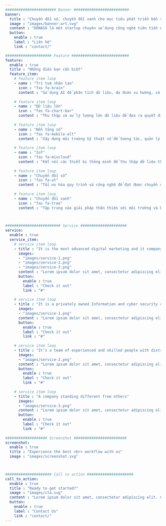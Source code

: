 ```yaml
---
####################### Banner #########################
banner:
  title : "Chuyển đổi số, chuyển đổi xanh cho mục tiêu phát triển bền vững"
  image : "images/banner-art.svg"
  content : "DONASO là một startup chuyên sử dụng công nghệ tiên tiến như Trí tuệ nhân tạo (AI), Dữ liệu lớn (Big Data), Nền tảng số (Digital Platform), và Internet of Things (IoT) để thúc đẩy chuyển đổi số và chuyển đổi xanh. Mục tiêu chính của DONASO không chỉ là tối ưu hóa hiệu suất và quản lý thông tin mà còn tập trung vào bảo vệ môi trường và đảm bảo sự phát triển bền vững."
  button:
    enable : true
    label : "Liên hệ"
    link : "contact/"

##################### Feature ##########################
feature:
  enable : true
  title : "Những điều bạn cần biết" 
  feature_item:
    # feature item loop
    - name : "Trí tuệ nhân tạo"
      icon : "fas fa-brain"
      content : "Sử dụng AI để phân tích dữ liệu, dự đoán xu hướng, và tối ưu hóa quy trình làm việc."
      
    # feature item loop
    - name : "Dữ liệu lớn"
      icon : "fas fa-chart-bar"
      content : "Thu thập và xử lý lượng lớn dữ liệu để đưa ra quyết định thông minh và chiến lược phát triển."
      
    # feature item loop
    - name : "Nền tảng số"
      icon : "fas fa-mobile-alt"
      content : "Xây dựng môi trường kỹ thuật số để tương tác, quản lý, và theo dõi các hoạt động của dự án."
      
    # feature item loop
    - name : "IoT"
      icon : "fas fa-mixcloud"
      content : "Kết nối các thiết bị thông minh để thu thập dữ liệu thời gian thực và cải thiện quản lý tài nguyên."
      
    # feature item loop
    - name : "Chuyển đổi số"
      icon : "fas fa-at"
      content : "Tối ưu hóa quy trình và công nghệ để đạt được chuyển đổi số hiệu quả."
      
    # feature item loop
    - name : "Chuyển đổi xanh"
      icon : "fas fa-tree"
      content : "Tập trung vào giải pháp thân thiện với môi trường và bền vững."
      


######################### Service #####################
service:
  enable : true
  service_item:
    # service item loop
    - title : "It is the most advanced digital marketing and it company."
      images:
      - "images/service-1.png"
      - "images/service-2.png"
      - "images/service-3.png"
      content : "Lorem ipsum dolor sit amet, consectetur adipiscing elit. Consequat tristique eget amet, tempus eu at consecttur. Leo facilisi nunc viverra tellus. Ac laoreet sit vel consquat. consectetur adipiscing elit. Consequat tristique eget amet, tempus eu at consecttur. Leo facilisi nunc viverra tellus. Ac laoreet sit vel consquat."
      button:
        enable : true
        label : "Check it out"
        link : "#"
        
    # service item loop
    - title : "It is a privately owned Information and cyber security company"
      images:
      - "images/service-1.png"
      content : "Lorem ipsum dolor sit amet, consectetur adipiscing elit. Consequat tristique eget amet, tempus eu at consecttur. Leo facilisi nunc viverra tellus. Ac laoreet sit vel consquat. consectetur adipiscing elit. Consequat tristique eget amet, tempus eu at consecttur. Leo facilisi nunc viverra tellus. Ac laoreet sit vel consquat."
      button:
        enable : true
        label : "Check it out"
        link : "#"
        
    # service item loop
    - title : "It’s a team of experienced and skilled people with distributions"
      images:
      - "images/service-2.png"
      content : "Lorem ipsum dolor sit amet, consectetur adipiscing elit. Consequat tristique eget amet, tempus eu at consecttur. Leo facilisi nunc viverra tellus. Ac laoreet sit vel consquat. consectetur adipiscing elit. Consequat tristique eget amet, tempus eu at consecttur. Leo facilisi nunc viverra tellus. Ac laoreet sit vel consquat."
      button:
        enable : true
        label : "Check it out"
        link : "#"
        
    # service item loop
    - title : "A company standing different from others"
      images:
      - "images/service-3.png"
      content : "Lorem ipsum dolor sit amet, consectetur adipiscing elit. Consequat tristique eget amet, tempus eu at consecttur. Leo facilisi nunc viverra tellus. Ac laoreet sit vel consquat. consectetur adipiscing elit. Consequat tristique eget amet, tempus eu at consecttur. Leo facilisi nunc viverra tellus. Ac laoreet sit vel consquat."
      button:
        enable : true
        label : "Check it out"
        link : "#"
        
################### Screenshot ########################
screenshot:
  enable : true
  title : "Experience the best <br> workflow with us"
  image : "images/screenshot.svg"

  

##################### Call to action #####################
call_to_action:
  enable : true
  title : "Ready to get started?"
  image : "images/cta.svg"
  content : "Lorem ipsum dolor sit amet, consectetur adipiscing elit. Consequat tristique eget amet, tempus eu at consecttur."
  button:
    enable : true
    label : "Contact Us"
    link : "contact/"
---
```

